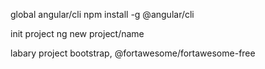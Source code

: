 global angular/cli
npm install -g @angular/cli

init project
ng new project/name

labary project
bootstrap, @fortawesome/fortawesome-free

